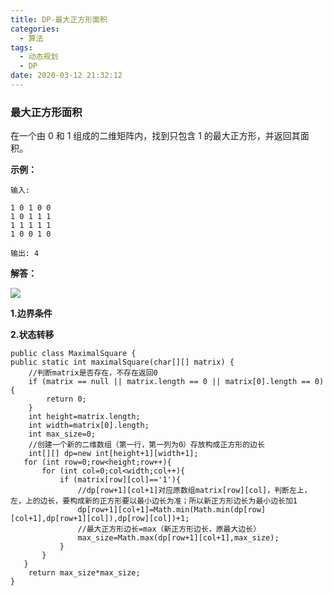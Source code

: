```yaml
---
title: DP-最大正方形面积
categories:
  - 算法
tags:
  - 动态规划
  - DP
date: 2020-03-12 21:32:12
---
```

### 最大正方形面积 ###
在一个由 0 和 1 组成的二维矩阵内，找到只包含 1 的最大正方形，并返回其面积。

**示例：**

    输入: 
    
    1 0 1 0 0
    1 0 1 1 1
    1 1 1 1 1
    1 0 0 1 0
    
    输出: 4

**解答：**


![](F:\GitBlog\source\_posts\DP\dp.png)


**1.边界条件**


**2.状态转移**

    public class MaximalSquare {
    public static int maximalSquare(char[][] matrix) {
        //判断matrix是否存在，不存在返回0
        if (matrix == null || matrix.length == 0 || matrix[0].length == 0){
            return 0;
        }
        int height=matrix.length;
        int width=matrix[0].length;
        int max_size=0;
        //创建一个新的二维数组（第一行，第一列为0）存放构成正方形的边长
        int[][] dp=new int[height+1][width+1];
       for (int row=0;row<height;row++){
           for (int col=0;col<width;col++){
               if (matrix[row][col]=='1'){
                   //dp[row+1][col+1]对应原数组matrix[row][col]，判断左上，左，上的边长，要构成新的正方形要以最小边长为准；所以新正方形边长为最小边长加1
                   dp[row+1][col+1]=Math.min(Math.min(dp[row][col+1],dp[row+1][col]),dp[row][col])+1;
                   //最大正方形边长=max（新正方形边长，原最大边长）
                   max_size=Math.max(dp[row+1][col+1],max_size);
               }
           }
       }
        return max_size*max_size;
    }
